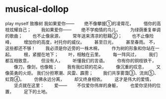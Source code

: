 # musical-dollop
play myself
致橡树
    我如果爱你——
　　绝不像攀援①的凌霄花，
　　借你的高枝炫耀自己；
　　我如果爱你——
　　绝不学痴情的鸟儿，
　　为绿荫重复单调的歌曲；
　　也不止像泉源，
　　常年送来清凉的慰藉②；
　　也不止像险峰，
　　增加你的高度，衬托你的威仪。
　　甚至日光，
　　甚至春雨。
    不，这些都还不够！
　　我必须是你近旁的一株木棉，
　　作为树的形象和你站在一起。
　　根，紧握在地下；
　　叶，相触在云里。
　　每一阵风过，
　　我们都互相致意，
　　但没有人，
　　听懂我们的言语。
　　你有你的铜枝铁干，
　　像刀，像剑，也像戟；
　　我有我红硕的花朵，
　　像沉重的叹息，
　　又像英勇的火炬。
    我们分担寒潮、风雷、霹雳；
　　我们共享雾霭③、流岚⑤、虹霓④。
　　仿佛永远分离，
　　却又终身相依。
　　这才是伟大的爱情，
　　坚贞就在这里：
　　爱——
　　不仅爱你伟岸的身躯，
　　也爱你坚持的位置，
　　足下的土地。
